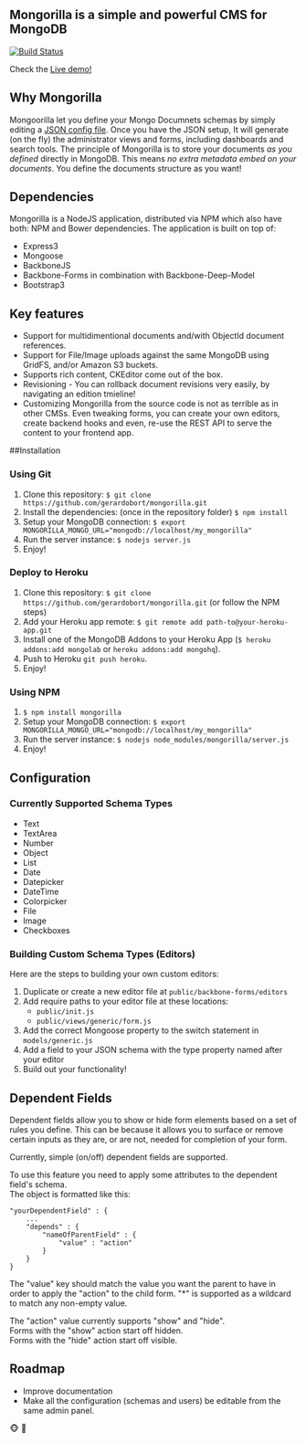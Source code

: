 ## Mongorilla is a simple and powerful CMS for MongoDB

[![Build Status](https://travis-ci.org/gerardobort/mongorilla.svg?branch=master)](https://travis-ci.org/gerardobort/mongorilla)

Check the [Live demo!](http://mongorilla.herokuapp.com)


## Why Mongorilla
Mongoorilla let you define your Mongo Documnets schemas by simply editing a [JSON config file](https://github.com/gerardobort/mongorilla/blob/master/config/default.json).
Once you have the JSON setup, It will generate (on the fly) the administrator views and forms, including dashboards and search tools.
The principle of Mongorilla is to store your documents *as you defined* directly in MongoDB.  This means *no extra metadata embed on your documents*.  You define the documents structure as you want!

## Dependencies
Mongorilla is a NodeJS application, distributed via NPM which also have both: NPM and Bower dependencies.  The application is built on top of:
* Express3
* Mongoose
* BackboneJS
* Backbone-Forms in combination with Backbone-Deep-Model
* Bootstrap3

## Key features
* Support for multidimentional documents and/with ObjectId document references.
* Support for File/Image uploads against the same MongoDB using GridFS, and/or Amazon S3 buckets.
* Supports rich content, CKEditor come out of the box.
* Revisioning - You can rollback document revisions very easily, by navigating an edition tmieline!
* Customizing Mongorilla from the source code is not as terrible as in other CMSs.  Even tweaking forms, you can create your own editors, create backend hooks and even, re-use the REST API to serve the content to your frontend app.

##Installation

### Using Git
1. Clone this repository: ``$ git clone https://github.com/gerardobort/mongorilla.git``
2. Install the dependencies: (once in the repository folder) ``$ npm install``
3. Setup your MongoDB connection: ``$ export MONGORILLA_MONGO_URL="mongodb://localhost/my_mongorilla"``
4. Run the server instance: ``$ nodejs server.js``
5. Enjoy!

### Deploy to Heroku
1. Clone this repository: ``$ git clone https://github.com/gerardobort/mongorilla.git`` (or follow the NPM steps)
2. Add your Heroku app remote: ``$ git remote add path-to@your-heroku-app.git``
3. Install one of the MongoDB Addons to your Heroku App (``$ heroku addons:add mongolab`` or ``heroku addons:add mongohq``).
4. Push to Heroku ``git push heroku``.
5. Enjoy!

### Using NPM
1. ``$ npm install mongorilla``
2. Setup your MongoDB connection: ``$ export MONGORILLA_MONGO_URL="mongodb://localhost/my_mongorilla"``
3. Run the server instance: ``$ nodejs node_modules/mongorilla/server.js``
4. Enjoy!

## Configuration

### Currently Supported Schema Types
* Text
* TextArea
* Number
* Object
* List
* Date
* Datepicker
* DateTime
* Colorpicker
* File
* Image
* Checkboxes

### Building Custom Schema Types (Editors)

Here are the steps to building your own custom editors:

1. Duplicate or create a new editor file at `public/backbone-forms/editors`
2. Add require paths to your editor file at these locations:
    * `public/init.js`
    * `public/views/generic/form.js`
3. Add the correct Mongoose property to the switch statement in `models/generic.js`
4. Add a field to your JSON schema with the type property named after your editor
5. Build out your functionality!

## Dependent Fields

Dependent fields allow you to show or hide form elements based on a set of rules you define. 
This can be because it allows you to surface or remove certain inputs as they are, or are not, needed for completion of your form.

Currently, simple (on/off) dependent fields are supported.  

To use this feature you need to apply some attributes to the dependent field's schema.  
The object is formatted like this:  

	"yourDependentField" : {  
		...  
		"depends" : {  
			"nameOfParentField" : {  
				"value" : "action"  
			}  
		}  
	}  

The "value" key should match the value you want the parent to have in order to apply the "action" to the child form. "*" is supported as a wildcard to match any non-empty value.

The "action" value currently supports "show" and "hide".  
Forms with the "show" action start off hidden.  
Forms with the "hide" action start off visible.


## Roadmap
* Improve documentation
* Make all the configuration (schemas and users) be editable from the same admin panel.

:monkey_face:  :hamburger:
